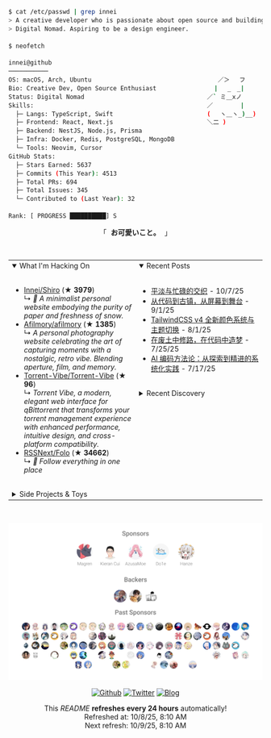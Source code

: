 ```bash
$ cat /etc/passwd | grep innei
> A creative developer who is passionate about open source and building beautiful things.
> Digital Nomad. Aspiring to be a design engineer.

$ neofetch

innei@github
───────────
OS: macOS, Arch, Ubuntu                                   ／＞　 フ
Bio: Creative Dev, Open Source Enthusiast                | 　_　_|
Status: Digital Nomad                                  ／` ミ＿xノ
Skills:                                                ／　　　　 |
  ├─ Langs: TypeScript, Swift                          (　 ヽ＿ヽ_)__)
  ├─ Frontend: React, Next.js                          ＼二 )
  ├─ Backend: NestJS, Node.js, Prisma
  ├─ Infra: Docker, Redis, PostgreSQL, MongoDB
  └─ Tools: Neovim, Cursor
GitHub Stats:
  ├─ Stars Earned: 5637
  ├─ Commits (This Year): 4513
  ├─ Total PRs: 694
  ├─ Total Issues: 345
  └─ Contributed to (Last Year): 32

Rank: [ PROGRESS ██████████] S
```

<p align="center">
  「<strong><samp> <strong>お可愛いこと。</strong> </samp></strong>」
</p>

<br />

<table>
  <tr>
    <td valign="top" width="50%">
      <details open>
        <summary>What I'm Hacking On</summary>
        <br />
          <ul><li><a href=https://github.com/Innei/Shiro target=_blank>Innei/Shiro</a> (<b>★ 3979</b>)<br>↳ <i>📜 A minimalist personal website embodying the purity of paper and freshness of snow.</i></li><li><a href=https://github.com/Afilmory/afilmory target=_blank>Afilmory/afilmory</a> (<b>★ 1385</b>)<br>↳ <i>A personal photography website celebrating the art of capturing moments with a nostalgic, retro vibe. Blending aperture, film, and memory.</i></li><li><a href=https://github.com/Torrent-Vibe/Torrent-Vibe target=_blank>Torrent-Vibe/Torrent-Vibe</a> (<b>★ 96</b>)<br>↳ <i>Torrent Vibe, a modern, elegant web interface for qBittorrent that transforms your torrent management experience with enhanced performance, intuitive design, and cross-platform compatibility.</i></li><li><a href=https://github.com/RSSNext/Folo target=_blank>RSSNext/Folo</a> (<b>★ 34662</b>)<br>↳ <i>🧡 Follow everything in one place</i></li></ul>
      </details>
      <br />
      <details>
        <summary>Side Projects & Toys</summary>
        <br />
          <ul><li><a href=https://github.com/Innei/pageproxy target=_blank>Innei/pageproxy</a> (<b>★ 0</b>)<br>↳ <i>page proxy, dynamic inject context for spa. inject context to page.</i></li><li><a href=https://github.com/reactify-component/react-message target=_blank>reactify-component/react-message</a> (<a href=https://react-message-deeab158i-react-message.vercel.app/ target=_blank>demo</a>) (<b>★ 9</b>)<br>↳ <i>💬 React Message is a 🚀 React component library for displaying customizable messages and notifications to users. It's easy to integrate and supports features like animations and timeout.</i></li><li><a href=https://github.com/Innei/vue-react-wrapper target=_blank>Innei/vue-react-wrapper</a> (<b>★ 14</b>)<br>↳ <i>Use react component in vue 3 and data binding.</i></li></ul>
      </details>
    </td>
    <td valign="top" width="50%">
      <details open>
        <summary>Recent Posts</summary>
        <br />
          <ul><li><span><a href=https://innei.in/notes/198>平淡与忙碌的交织</a></span> - 10/7/25</li><li><span><a href=https://innei.in/notes/197>从代码到古镇，从屏幕到舞台</a></span> - 9/1/25</li><li><span><a href=https://innei.in/posts/tech/tailwindcss-v4-color-system-theme-switching-guide>TailwindCSS v4 全新颜色系统与主题切换</a></span> - 8/1/25</li><li><span><a href=https://innei.in/notes/196>在废土中修路，在代码中造梦</a></span> - 7/25/25</li><li><span><a href=https://innei.in/posts/tech/ai-coding-methodology-systematic-practice>AI 编码方法论：从探索到精进的系统化实践</a></span> - 7/17/25</li></ul>
      </details>
      <br />
      <details>
        <summary>Recent Discovery</summary>
        <br />
          <ul><li><a href=https://github.com/Ciechan/BCGenieEffect>Ciechan/BCGenieEffect</a><span> An OSX style genie effect inside your iOS app.</span></li><li><a href=https://github.com/Meridius-Labs/electron-liquid-glass>Meridius-Labs/electron-liquid-glass</a><span> ⚛️  Electron bindings for Apple Liquid Glass</span></li><li><a href=https://github.com/specstoryai/getspecstory>specstoryai/getspecstory</a><span> Install our local first extensions for favorite AI IDE or Terminal Agent. Sync your conversations to the cloud. File issues and requests.</span></li><li><a href=https://github.com/HugoRCD/nuxt-ui-chat>HugoRCD/nuxt-ui-chat</a><span> Nuxt UI app using the aisdk v5: streaming AI chat, multi-model support, AI Gateway, and generative UI</span></li><li><a href=https://github.com/6over3/exiftool>6over3/exiftool</a><span> ExifTool powered by WebAssembly to extract metadata from files in browsers and Node.js environments using zeroperl</span></li></ul>
      </details>
    </td>
  </tr>
</table>

<br />

<p align="center">
  <a href="https://github.com/sponsors/innei">
    <img src="./sponsorkit/sponsors.svg" />
  </a>
</p>

<p align="center">
  <a href="https://github.com/innei" target="_blank"><img alt="Github" src="https://img.shields.io/badge/GitHub-181717?style=for-the-badge&logo=Github&logoColor=white" /></a> 
  <a href="https://twitter.com/__oQuery" target="_blank"><img alt="Twitter" src="https://img.shields.io/badge/twitter-1DA1F2?style=for-the-badge&logo=twitter&logoColor=white" /></a> 
  <a href="https://innei.in" target="_blank"><img alt="Blog" src="https://img.shields.io/badge/Blog-232323?style=for-the-badge&logo=rss&logoColor=white" /></a>
</p>

<p align="center">
  <samp>
    <p align=center>This <i>README</i> <b>refreshes every 24 hours</b> automatically!<br>Refreshed at: 10/8/25, 8:10 AM<br>Next refresh: 10/9/25, 8:10 AM</p>
  </samp>
</p>
